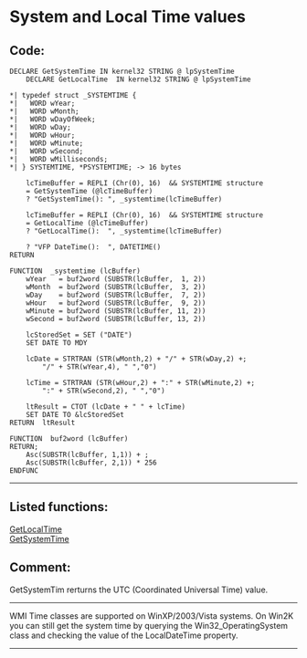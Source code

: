 <link rel="stylesheet" type="text/css" href="../css/win32api.css">  
<link rel="stylesheet" href="https://cdnjs.cloudflare.com/ajax/libs/font-awesome/4.7.0/css/font-awesome.min.css">

# System and Local Time values

## Code:
```foxpro  
DECLARE GetSystemTime IN kernel32 STRING @ lpSystemTime
	DECLARE GetLocalTime  IN kernel32 STRING @ lpSystemTime

*| typedef struct _SYSTEMTIME {
*|	 WORD wYear;
*|	 WORD wMonth;
*|	 WORD wDayOfWeek;
*|	 WORD wDay;
*|	 WORD wHour;
*|	 WORD wMinute;
*|	 WORD wSecond;
*|	 WORD wMilliseconds;
*| } SYSTEMTIME, *PSYSTEMTIME; -> 16 bytes

	lcTimeBuffer = REPLI (Chr(0), 16)  && SYSTEMTIME structure
	= GetSystemTime (@lcTimeBuffer)
	? "GetSystemTime(): ", _systemtime(lcTimeBuffer)
	
	lcTimeBuffer = REPLI (Chr(0), 16)  && SYSTEMTIME structure
	= GetLocalTime (@lcTimeBuffer)
	? "GetLocalTime():  ", _systemtime(lcTimeBuffer)

	? "VFP DateTime():  ", DATETIME()
RETURN

FUNCTION  _systemtime (lcBuffer)
	wYear   = buf2word (SUBSTR(lcBuffer,  1, 2))
	wMonth  = buf2word (SUBSTR(lcBuffer,  3, 2))
	wDay	= buf2word (SUBSTR(lcBuffer,  7, 2))
	wHour   = buf2word (SUBSTR(lcBuffer,  9, 2))
	wMinute = buf2word (SUBSTR(lcBuffer, 11, 2))
	wSecond = buf2word (SUBSTR(lcBuffer, 13, 2))

	lcStoredSet = SET ("DATE")
	SET DATE TO MDY

	lcDate = STRTRAN (STR(wMonth,2) + "/" + STR(wDay,2) +;
		"/" + STR(wYear,4), " ","0")

	lcTime = STRTRAN (STR(wHour,2) + ":" + STR(wMinute,2) +;
		":" + STR(wSecond,2), " ","0")

	ltResult = CTOT (lcDate + " " + lcTime)
	SET DATE TO &lcStoredSet
RETURN  ltResult

FUNCTION  buf2word (lcBuffer)
RETURN;
	Asc(SUBSTR(lcBuffer, 1,1)) + ;
	Asc(SUBSTR(lcBuffer, 2,1)) * 256
ENDFUNC  
```  
***  


## Listed functions:
[GetLocalTime](../libraries/kernel32/GetLocalTime.md)  
[GetSystemTime](../libraries/kernel32/GetSystemTime.md)  

## Comment:
GetSystemTim rerturns  the UTC (Coordinated Universal Time) value.  
  
* * *  
WMI Time classes are supported on WinXP/2003/Vista systems. On Win2K you can still get the system time by querying the Win32_OperatingSystem class and checking the value of the LocalDateTime property.  
  
***  


